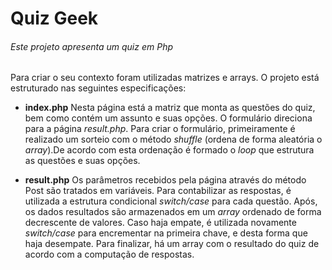 # Quiz Geek
###### _Este projeto apresenta um quiz em Php_



Para criar o seu contexto foram utilizadas matrizes e arrays. O projeto está estruturado nas seguintes especificações:

- **index.php**
    Nesta página está a matriz que monta as questões do quiz, bem como contém um assunto e suas opções. O formulário direciona para a página _result.php_. Para criar o formulário, primeiramente é realizado um sorteio com o método _shuffle_ (ordena de forma aleatória o _array_).De acordo com esta ordenação é formado o _loop_ que estrutura as questões e suas opções.

- **result.php**
    Os parâmetros recebidos pela página através do método Post são tratados em variáveis. Para contabilizar as respostas, é utilizada a estrutura condicional _switch/case_ para cada questão. Após, os dados resultados são armazenados em um _array_ ordenado de forma decrescente de valores. Caso haja empate, é utilizada novamente _switch/case_ para encrementar na primeira chave, e desta forma que haja desempate. Para finalizar, há um array com o resultado do quiz de acordo com a computação de respostas.


